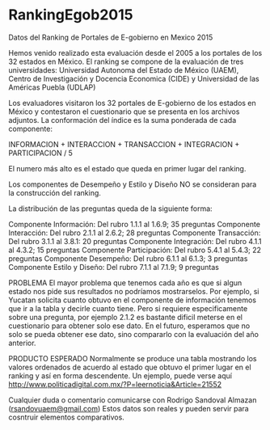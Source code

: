# RankingEgob2015
Datos del Ranking de Portales de E-gobierno en Mexico 2015

Hemos venido realizado esta evaluación desde el 2005 a los portales de los 32 estados en México. El ranking se compone de la evaluación de tres universidades: Universidad Autonoma del Estado de México (UAEM), Centro de Investigación y Docencia Economica (CIDE) y Universidad de las Américas Puebla (UDLAP)

Los evaluadores visitaron los 32 portales de E-gobierno de los estados en México y contestaron el cuestionario que se presenta en los archivos adjuntos.
La conformación del índice es la suma ponderada de cada componente:

INFORMACION + INTERACCION + TRANSACCION + INTEGRACION + PARTICIPACION / 5

El numero más alto es el estado que queda en primer lugar del ranking.

Los componentes de Desempeño y Estilo y Diseño NO se consideran para la construcción del ranking.

La distribución de las preguntas queda de la siguiente forma:

Componente Información:
Del rubro 1.1.1 al 1.6.9; 35 preguntas
Componente Interacción:
Del rubro 2.1.1 al 2.6.2; 28 preguntas
Componente Transacción:
Del rubro 3.1.1 al 3.8.1: 20 preguntas
Componente Integración:
Del rubro 4.1.1 al 4.3.2; 15 preguntas
Componente Participación:
Del rubro 5.4.1 al 5.4.3; 22 preguntas
Componente Desempeño:
Del rubro 6.1.1 al 6.1.3; 3 preguntas
Componente Estilo y Diseño:
Del rubro 7.1.1 al 7.1.9; 9 preguntas

PROBLEMA
El mayor problema que tenemos cada año es que si algun estado nos pide sus resultados no podríamos mostrarselos. Por ejemplo, si Yucatan solicita cuanto obtuvo en el componente de información tenemos que ir a la tabla y decirle cuanto tiene. 
Pero si requiere especificamente sobre una pregunta, por ejemplo 2.1.2 es bastante dificil meterse en el cuestionario para obtener solo ese dato.
En el futuro, esperamos que no solo se pueda obtener ese dato, sino compararlo con la evaluación del año anterior. 

PRODUCTO ESPERADO
Normalmente se produce una tabla mostrando los valores ordenados de acuerdo al estado que obtuvo el primer lugar en el ranking y así en forma descendente. Un ejemplo, puede verse aquí http://www.politicadigital.com.mx/?P=leernoticia&Article=21552



Cualquier duda o comentario comunicarse con Rodrigo Sandoval Almazan (rsandovuaem@gmail.com)
Estos datos son reales y pueden servir para cosntruir elementos comparativos. 
